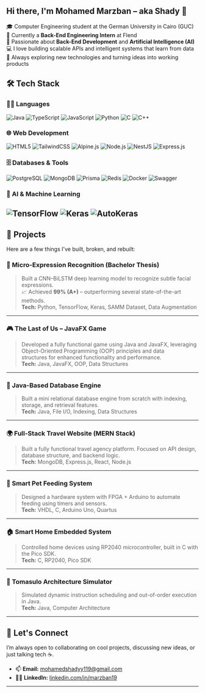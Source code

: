 ## Hi there, I'm Mohamed Marzban – aka **Shady** 👋


🎓 Computer Engineering student at the German University in Cairo (GUC)  
💼 Currently a **Back-End Engineering Intern** at Flend  
🧠 Passionate about **Back-End Development** and **Artificial Intelligence (AI)**  
💻 I love building scalable APIs and intelligent systems that learn from data  
🚀 Always exploring new technologies and turning ideas into working products

## 🛠️ Tech Stack

### 🧑‍💻 Languages
![Java](https://img.shields.io/badge/Java-ED8B00?style=for-the-badge&logo=java&logoColor=white)
![TypeScript](https://img.shields.io/badge/TypeScript-3178C6?style=for-the-badge&logo=typescrip&logoColor=white)
![JavaScript](https://img.shields.io/badge/JavaScript-F7DF1E?style=for-the-badge&logo=javascript&logoColor=black)
![Python](https://img.shields.io/badge/Python-3670A0?style=for-the-badge&logo=python&logoColor=white)
![C](https://img.shields.io/badge/C-00599C?style=for-the-badge&logo=c&logoColor=white)
![C++](https://img.shields.io/badge/C++-00599C?style=for-the-badge&logo=c%2B%2B&logoColor=white)

### 🌐 Web Development
![HTML5](https://img.shields.io/badge/HTML5-E34F26?style=for-the-badge&logo=html5&logoColor=white)
![TailwindCSS](https://img.shields.io/badge/TailwindCSS-06B6D4?style=for-the-badge&logo=tailwindcss&logoColor=white)
![Alpine.js](https://img.shields.io/badge/Alpine.js-8BC0D0?style=for-the-badge&logo=alpine.js&logoColor=black)
![Node.js](https://img.shields.io/badge/Node.js-339933?style=for-the-badge&logo=nodedotjs&logoColor=white)
![NestJS](https://img.shields.io/badge/NestJS-E0234E?style=for-the-badge&logo=nestjs&logoColor=white)
![Express.js](https://img.shields.io/badge/Express.js-000000?style=for-the-badge&logo=express&logoColor=white)

### 🗄️ Databases & Tools
![PostgreSQL](https://img.shields.io/badge/PostgreSQL-4169E1?style=for-the-badge&logo=postgresql&logoColor=white)
![MongoDB](https://img.shields.io/badge/MongoDB-4EA94B?style=for-the-badge&logo=mongodb&logoColor=white)
![Prisma](https://img.shields.io/badge/Prisma-2D3748?style=for-the-badge&logo=prisma&logoColor=white)
![Redis](https://img.shields.io/badge/Redis-DC382D?style=for-the-badge&logo=redis&logoColor=white)
![Docker](https://img.shields.io/badge/Docker-2496ED?style=for-the-badge&logo=docker&logoColor=white)
![Swagger](https://img.shields.io/badge/Swagger-85EA2D?style=for-the-badge&logo=swagger&logoColor=black)

### 🤖 AI & Machine Learning
![TensorFlow](https://img.shields.io/badge/TensorFlow-FF6F00?style=for-the-badge&logo=tensorflow&logoColor=white)
![Keras](https://img.shields.io/badge/Keras-D00000?style=for-the-badge&logo=keras&logoColor=white)
![AutoKeras](https://img.shields.io/badge/AutoKeras-0C8AC8?style=for-the-badge&logo=autokeras&logoColor=white)
---
## 🚀 Projects

Here are a few things I've built, broken, and rebuilt:

### 🧠 Micro-Expression Recognition (Bachelor Thesis)
> Built a CNN–BiLSTM deep learning model to recognize subtle facial expressions.  
> 📈 Achieved **99% (A+)** – outperforming several state-of-the-art methods.  
**Tech:** Python, TensorFlow, Keras, SAMM Dataset, Data Augmentation

---

### 🎮 The Last of Us – JavaFX Game
> Developed a fully functional game using Java and JavaFX, leveraging Object-Oriented Programming (OOP) principles and data  
structures for enhanced functionality and performance.  
**Tech:** Java, JavaFX, OOP, Data Structures

---

### 🧩 Java-Based Database Engine
> Built a mini relational database engine from scratch with indexing, storage, and retrieval features.  
**Tech:** Java, File I/O, Indexing, Data Structures

---

### 🌍 Full-Stack Travel Website (MERN Stack)
> Built a fully functional travel agency platform. Focused on API design, database structure, and backend logic.  
**Tech:** MongoDB, Express.js, React, Node.js

---

### 🐾 Smart Pet Feeding System
> Designed a hardware system with FPGA + Arduino to automate feeding using timers and sensors.  
**Tech:** VHDL, C, Arduino Uno, Quartus

---

### 🏠 Smart Home Embedded System
> Controlled home devices using RP2040 microcontroller, built in C with the Pico SDK.  
**Tech:** C, RP2040, Pico SDK

---

### 🧠 Tomasulo Architecture Simulator
> Simulated dynamic instruction scheduling and out-of-order execution in Java.  
**Tech:** Java, Computer Architecture

---
## 🤝 Let's Connect

I’m always open to collaborating on cool projects, discussing new ideas, or just talking tech ☕.

- 📫 **Email:** mohamedshadyy119@gmail.com  
- 🧑‍💼 **LinkedIn:** [linkedin.com/in/marzban19](https://www.linkedin.com/in/marzban19)  

---

